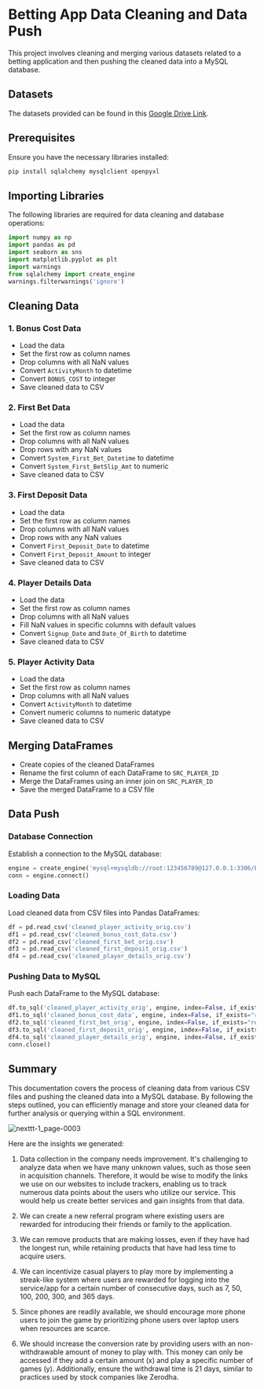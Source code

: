 # Betting App Data Cleaning and Data Push

This project involves cleaning and merging various datasets related to a betting application and then pushing the cleaned data into a MySQL database.

## Datasets

The datasets provided can be found in this [Google Drive Link](https://drive.google.com/drive/folders/1p9zG9KN-cLSdHBNBsnA48JPE9-oPVm3X).

## Prerequisites

Ensure you have the necessary libraries installed:

```bash
pip install sqlalchemy mysqlclient openpyxl
```

## Importing Libraries

The following libraries are required for data cleaning and database operations:

```python
import numpy as np
import pandas as pd
import seaborn as sns
import matplotlib.pyplot as plt
import warnings
from sqlalchemy import create_engine
warnings.filterwarnings('ignore')
```

## Cleaning Data

### 1. Bonus Cost Data

- Load the data
- Set the first row as column names
- Drop columns with all NaN values
- Convert `ActivityMonth` to datetime
- Convert `BONUS_COST` to integer
- Save cleaned data to CSV

### 2. First Bet Data

- Load the data
- Set the first row as column names
- Drop columns with all NaN values
- Drop rows with any NaN values
- Convert `System_First_Bet_Datetime` to datetime
- Convert `System_First_BetSlip_Amt` to numeric
- Save cleaned data to CSV

### 3. First Deposit Data

- Load the data
- Set the first row as column names
- Drop columns with all NaN values
- Drop rows with any NaN values
- Convert `First_Deposit_Date` to datetime
- Convert `First_Deposit_Amount` to integer
- Save cleaned data to CSV

### 4. Player Details Data

- Load the data
- Set the first row as column names
- Drop columns with all NaN values
- Fill NaN values in specific columns with default values
- Convert `Signup_Date` and `Date_Of_Birth` to datetime
- Save cleaned data to CSV

### 5. Player Activity Data

- Load the data
- Set the first row as column names
- Drop columns with all NaN values
- Convert `ActivityMonth` to datetime
- Convert numeric columns to numeric datatype
- Save cleaned data to CSV

## Merging DataFrames

- Create copies of the cleaned DataFrames
- Rename the first column of each DataFrame to `SRC_PLAYER_ID`
- Merge the DataFrames using an inner join on `SRC_PLAYER_ID`
- Save the merged DataFrame to a CSV file

## Data Push

### Database Connection

Establish a connection to the MySQL database:

```python
engine = create_engine('mysql+mysqldb://root:123456789@127.0.0.1:3306/B37CW')
conn = engine.connect()
```

### Loading Data

Load cleaned data from CSV files into Pandas DataFrames:

```python
df = pd.read_csv('cleaned_player_activity_orig.csv')
df1 = pd.read_csv('cleaned_bonus_cost_data.csv')
df2 = pd.read_csv('cleaned_first_bet_orig.csv')
df3 = pd.read_csv('cleaned_first_deposit_orig.csv')
df4 = pd.read_csv('cleaned_player_details_orig.csv')
```

### Pushing Data to MySQL

Push each DataFrame to the MySQL database:

```python
df.to_sql('cleaned_player_activity_orig', engine, index=False, if_exists="replace")
df1.to_sql('cleaned_bonus_cost_data', engine, index=False, if_exists="replace")
df2.to_sql('cleaned_first_bet_orig', engine, index=False, if_exists="replace")
df3.to_sql('cleaned_first_deposit_orig', engine, index=False, if_exists="replace")
df4.to_sql('cleaned_player_details_orig', engine, index=False, if_exists="replace")
conn.close()
```

## Summary

This documentation covers the process of cleaning data from various CSV files and pushing the cleaned data into a MySQL database. By following the steps outlined, you can efficiently manage and store your cleaned data for further analysis or querying within a SQL environment.

![nexttt-1_page-0003](https://github.com/user-attachments/assets/833bf8ca-fa4d-4b9e-9515-5486074050c4)



Here are the insights we generated:

1. Data collection in the company needs improvement. It's challenging to analyze data when we have many unknown values, such as those seen in acquisition channels. Therefore, it would be wise to modify the links we use on our websites to include trackers, enabling us to track numerous data points about the users who utilize our service. This would help us create better services and gain insights from that data.

2. We can create a new referral program where existing users are rewarded for introducing their friends or family to the application.

3. We can remove products that are making losses, even if they have had the longest run, while retaining products that have had less time to acquire users.

4. We can incentivize casual players to play more by implementing a streak-like system where users are rewarded for logging into the service/app for a certain number of consecutive days, such as 7, 50, 100, 200, 300, and 365 days.

5. Since phones are readily available, we should encourage more phone users to join the game by prioritizing phone users over laptop users when resources are scarce.

6. We should increase the conversion rate by providing users with an non-withdrawable amount of money to play with. This money can only be accessed if they add a certain amount (x) and play a specific number of games (y). Additionally, ensure the withdrawal time is 21 days, similar to practices used by stock companies like Zerodha.
